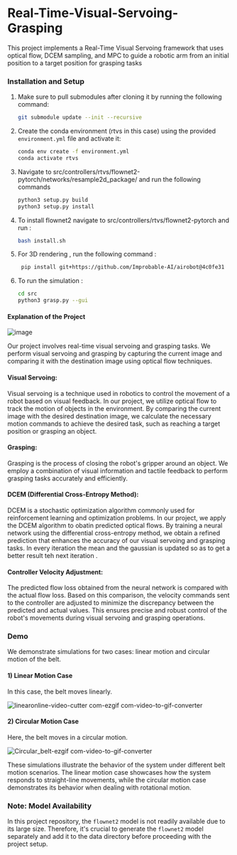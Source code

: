 # Real-Time-Visual-Servoing-Grasping
This project implements a Real-Time Visual Servoing framework that uses optical flow, DCEM sampling, and MPC to guide a robotic arm from an initial position to a target position for grasping tasks

### Installation and Setup

1. Make sure to pull submodules after cloning it by running the following command:
   ```bash
   git submodule update --init --recursive

2. Create the conda environment (rtvs in this case) using the provided `environment.yml` file and activate it:
   
   ```bash
   conda env create -f environment.yml
   conda activate rtvs

3. Navigate to src/controllers/rtvs/flownet2-pytorch/networks/resample2d_package/ and run the following commands
   
   ```bash
   python3 setup.py build
   python3 setup.py install

4. To install flownet2 navigate to src/controllers/rtvs/flownet2-pytorch and run :
   ```bash
   bash install.sh
   
5. For 3D rendering , run the following command :
 
   ```bash
    pip install git+https://github.com/Improbable-AI/airobot@4c0fe31

6. To run the simulation :
   ```bash
   cd src
   python3 grasp.py --gui

#### Explanation of the Project

![image](https://github.com/AniruthSuresh/Real-Time-Visual-Servoing-Grasping/assets/137063103/f09d22dd-c5a4-41d8-adf4-135916f2d70a)


Our project involves real-time visual servoing and grasping tasks. We perform visual servoing and grasping by capturing the current image and comparing it with the destination image using optical flow techniques.

#### Visual Servoing:
Visual servoing is a technique used in robotics to control the movement of a robot based on visual feedback. In our project, we utilize optical flow to track the motion of objects in the environment. By comparing the current image with the desired destination image, we calculate the necessary motion commands to achieve the desired task, such as reaching a target position or grasping an object.

#### Grasping:
Grasping is the process of closing the robot's gripper around an object. We employ a combination of visual information and tactile feedback to perform grasping tasks accurately and efficiently.

#### DCEM (Differential Cross-Entropy Method):
DCEM is a stochastic optimization algorithm commonly used for reinforcement learning and optimization problems. In our project, we apply the DCEM algorithm to obatin predicted optical flows. By training a neural network using the differential cross-entropy method, we obtain a refined prediction that enhances the accuracy of our visual servoing and grasping tasks. In every iteration the mean and the gaussian is updated so as to get a better result teh next iteration .

#### Controller Velocity Adjustment:
The predicted flow loss obtained from the neural network is compared with the actual flow loss. Based on this comparison, the velocity commands sent to the controller are adjusted to minimize the discrepancy between the predicted and actual values. This ensures precise and robust control of the robot's movements during visual servoing and grasping operations.


### Demo

We demonstrate simulations for two cases: linear motion and circular motion of the belt.

#### 1) Linear Motion Case
In this case, the belt moves linearly.

![linearonline-video-cutter com-ezgif com-video-to-gif-converter](https://github.com/AniruthSuresh/Real-Time-Visual-Servoing-Grasping/assets/137063103/72a05d35-e348-4c68-a842-12ab26c73918)


#### 2) Circular Motion Case
Here, the belt moves in a circular motion.

![Circular_belt-ezgif com-video-to-gif-converter](https://github.com/AniruthSuresh/Real-Time-Visual-Servoing-Grasping/assets/137063103/630c88d0-c41a-4ec9-89b0-081d0249d9e0)


These simulations illustrate the behavior of the system under different belt motion scenarios. The linear motion case showcases how the system responds to straight-line movements, while the circular motion case demonstrates its behavior when dealing with rotational motion.

### Note: Model Availability

In this project repository, the `flownet2` model is not readily available due to its large size. Therefore, it's crucial to generate the `flownet2` model separately and add it to the data directory before proceeding with the project setup.


